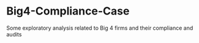 # Big4-Compliance-Case
Some exploratory analysis related to Big 4 firms and their compliance and audits
